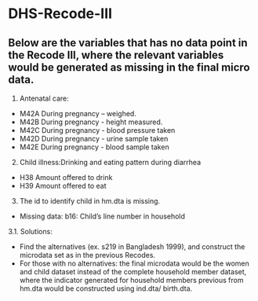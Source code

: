 # DHS-Recode-III
## Below are the variables that has no data point in the Recode III, where the relevant variables would be generated as missing in the final micro data. 

1. Antenatal care:
+ M42A During pregnancy – weighed. 
+ M42B During pregnancy - height measured.
+ M42C During pregnancy - blood pressure taken
+ M42D During pregnancy - urine sample taken
+ M42E During pregnancy - blood sample taken

2. Child illness:Drinking and eating pattern during diarrhea
+ H38 Amount offered to drink
+ H39 Amount offered to eat 

3. The id to identify child in hm.dta is missing. 
+ Missing data: b16: Child’s line number in household

3.1. Solutions: 
+ Find the alternatives (ex. s219 in Bangladesh 1999), and construct the microdata set as in the previous Recodes.
+ For those with no alternatives: the final microdata would be the women and child dataset instead of the complete household member dataset, where the indicator generated for household members previous from hm.dta would be constructed using ind.dta/ birth.dta.

